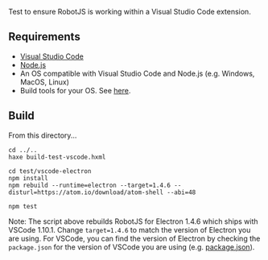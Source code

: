 
Test to ensure RobotJS is working within a Visual Studio Code extension.  

## Requirements
* [Visual Studio Code](https://code.visualstudio.com/)
* [Node.js](https://nodejs.org/en/download/)
* An OS compatible with Visual Studio Code and Node.js (e.g. Windows, MacOS, Linux)
* Build tools for your OS. See [here](http://robotjs.io/docs/building).

## Build
From this directory...
```
cd ../..
haxe build-test-vscode.hxml

cd test/vscode-electron
npm install
npm rebuild --runtime=electron --target=1.4.6 --disturl=https://atom.io/download/atom-shell --abi=48

npm test
```
Note: The script above rebuilds RobotJS for Electron 1.4.6 which ships with VSCode 1.10.1.  Change `target=1.4.6` to match the version of Electron you are using. 
For VSCode, you can find the version of Electron by checking the `package.json` for the version of VSCode you are using (e.g. [package.json](https://github.com/Microsoft/vscode/blob/master/package.json)).

